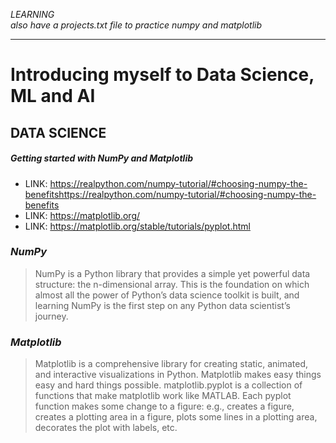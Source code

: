 *LEARNING* <br>
*also have a projects.txt file to practice numpy and matplotlib*

---

# Introducing myself to Data Science, ML and AI

## DATA SCIENCE 
##### Getting started with NumPy and Matplotlib

- LINK: https://realpython.com/numpy-tutorial/#choosing-numpy-the-benefitshttps://realpython.com/numpy-tutorial/#choosing-numpy-the-benefits
- LINK: https://matplotlib.org/
- LINK: https://matplotlib.org/stable/tutorials/pyplot.html

### ***NumPy***
> NumPy is a Python library that provides a simple yet powerful data structure: the n-dimensional array. This is the foundation on which almost all the power of Python’s data science toolkit is built, and learning NumPy is the first step on any Python data scientist’s journey.

### ***Matplotlib***
> Matplotlib is a comprehensive library for creating static, animated, and interactive visualizations in Python. Matplotlib makes easy things easy and hard things possible.
matplotlib.pyplot is a collection of functions that make matplotlib work like MATLAB. Each pyplot function makes some change to a figure: e.g., creates a figure, creates a plotting area in a figure, plots some lines in a plotting area, decorates the plot with labels, etc.

